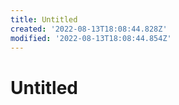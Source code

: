 ```yaml
---
title: Untitled
created: '2022-08-13T18:08:44.828Z'
modified: '2022-08-13T18:08:44.854Z'
---
```


# Untitled
